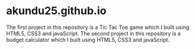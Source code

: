 # akundu25.github.io

The first project in this repository is a Tic Tac Toe game which I built using HTML5, CSS3 and javaScript. 
The second project in this repository is a budget calculator which I built using HTML5, CSS3 and javaScript.

